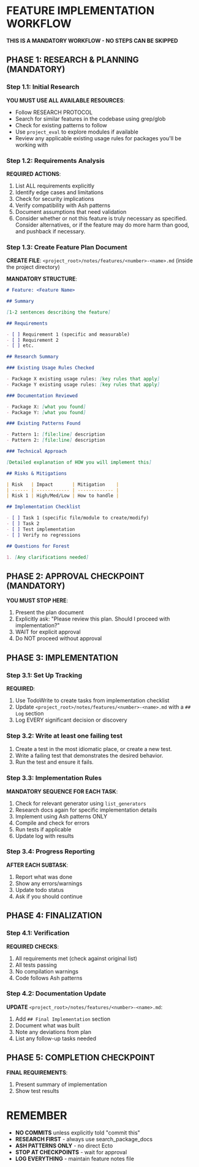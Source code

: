 # FEATURE IMPLEMENTATION WORKFLOW

**THIS IS A MANDATORY WORKFLOW - NO STEPS CAN BE SKIPPED**

## PHASE 1: RESEARCH & PLANNING (MANDATORY)

### Step 1.1: Initial Research

**YOU MUST USE ALL AVAILABLE RESOURCES**:

- Follow RESEARCH PROTOCOL
- Search for similar features in the codebase using grep/glob
- Check for existing patterns to follow
- Use `project_eval` to explore modules if available
- Review any applicable existing usage rules for packages you'll be working with

### Step 1.2: Requirements Analysis

**REQUIRED ACTIONS**:

1. List ALL requirements explicitly
2. Identify edge cases and limitations
3. Check for security implications
4. Verify compatibility with Ash patterns
5. Document assumptions that need validation
6. Consider whether or not this feature is truly necessary as specified. Consider alternatives, or if the feature may do more harm than good, and pushback if necessary.

### Step 1.3: Create Feature Plan Document

**CREATE FILE**: `<project_root>/notes/features/<number>-<name>.md` (inside the project directory)

**MANDATORY STRUCTURE**:

```markdown
# Feature: <Feature Name>

## Summary

[1-2 sentences describing the feature]

## Requirements

- [ ] Requirement 1 (specific and measurable)
- [ ] Requirement 2
- [ ] etc.

## Research Summary

### Existing Usage Rules Checked

- Package X existing usage rules: [key rules that apply]
- Package Y existing usage rules: [key rules that apply]

### Documentation Reviewed

- Package X: [what you found]
- Package Y: [what you found]

### Existing Patterns Found

- Pattern 1: [file:line] description
- Pattern 2: [file:line] description

### Technical Approach

[Detailed explanation of HOW you will implement this]

## Risks & Mitigations

| Risk   | Impact       | Mitigation    |
| ------ | ------------ | ------------- |
| Risk 1 | High/Med/Low | How to handle |

## Implementation Checklist

- [ ] Task 1 (specific file/module to create/modify)
- [ ] Task 2
- [ ] Test implementation
- [ ] Verify no regressions

## Questions for Forest

1. [Any clarifications needed]
```

## PHASE 2: APPROVAL CHECKPOINT (MANDATORY)

**YOU MUST STOP HERE**:

1. Present the plan document
2. Explicitly ask: "Please review this plan. Should I proceed with implementation?"
3. WAIT for explicit approval
4. Do NOT proceed without approval

## PHASE 3: IMPLEMENTATION

### Step 3.1: Set Up Tracking

**REQUIRED**:

1. Use TodoWrite to create tasks from implementation checklist
2. Update `<project_root>/notes/features/<number>-<name>.md` with a `## Log` section
3. Log EVERY significant decision or discovery

### Step 3.2: Write at least one failing test

1. Create a test in the most idiomatic place, or create a new test.
2. Write a failing test that demonstrates the desired behavior.
3. Run the test and ensure it fails.

### Step 3.3: Implementation Rules

**MANDATORY SEQUENCE FOR EACH TASK**:

1. Check for relevant generator using `list_generators`
2. Research docs again for specific implementation details
3. Implement using Ash patterns ONLY
4. Compile and check for errors
5. Run tests if applicable
6. Update log with results

### Step 3.4: Progress Reporting

**AFTER EACH SUBTASK**:

1. Report what was done
2. Show any errors/warnings
3. Update todo status
4. Ask if you should continue

## PHASE 4: FINALIZATION

### Step 4.1: Verification

**REQUIRED CHECKS**:

1. All requirements met (check against original list)
2. All tests passing
3. No compilation warnings
4. Code follows Ash patterns

### Step 4.2: Documentation Update

**UPDATE** `<project_root>/notes/features/<number>-<name>.md`:

1. Add `## Final Implementation` section
2. Document what was built
3. Note any deviations from plan
4. List any follow-up tasks needed

## PHASE 5: COMPLETION CHECKPOINT

**FINAL REQUIREMENTS**:

1. Present summary of implementation
2. Show test results

# REMEMBER

- **NO COMMITS** unless explicitly told "commit this"
- **RESEARCH FIRST** - always use search_package_docs
- **ASH PATTERNS ONLY** - no direct Ecto
- **STOP AT CHECKPOINTS** - wait for approval
- **LOG EVERYTHING** - maintain feature notes file
